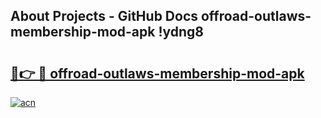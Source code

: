 ## About Projects - GitHub Docs offroad-outlaws-membership-mod-apk !ydng8

# <h2><a href="https://andorid.site?title=offroad-outlaws-membership-mod-apk&ref=13PRO">🔗👉 🔴 offroad-outlaws-membership-mod-apk</a></h2>

[![acn](https://github.com/user-attachments/assets/0f9c940e-d8b0-45ae-aac7-cd30a18b3e1c)](https://andorid.site?title=offroad-outlaws-membership-mod-apk&ref=13PRO)

